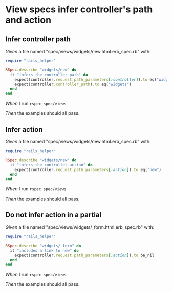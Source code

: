 # View specs infer controller's path and action

## Infer controller path

_Given_ a file named "spec/views/widgets/new.html.erb_spec.rb" with:

```ruby
require "rails_helper"

RSpec.describe "widgets/new" do
  it "infers the controller path" do
    expect(controller.request.path_parameters[:controller]).to eq("widgets")
    expect(controller.controller_path).to eq("widgets")
  end
end
```

_When_ I run `rspec spec/views`

_Then_ the examples should all pass.

## Infer action

_Given_ a file named "spec/views/widgets/new.html.erb_spec.rb" with:

```ruby
require "rails_helper"

RSpec.describe "widgets/new" do
  it "infers the controller action" do
    expect(controller.request.path_parameters[:action]).to eq("new")
  end
end
```

_When_ I run `rspec spec/views`

_Then_ the examples should all pass.

## Do not infer action in a partial

_Given_ a file named "spec/views/widgets/_form.html.erb_spec.rb" with:

```ruby
require "rails_helper"

RSpec.describe "widgets/_form" do
  it "includes a link to new" do
    expect(controller.request.path_parameters[:action]).to be_nil
  end
end
```

_When_ I run `rspec spec/views`

_Then_ the examples should all pass.
